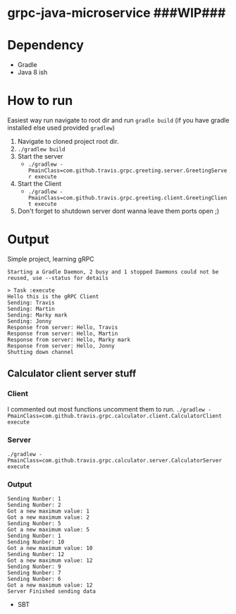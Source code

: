 # grpc-java-microservice ###WIP###

# Dependency 
- Gradle
- Java 8 ish

# How to run
Easiest way run navigate to root dir and run `gradle build` (if you have gradle installed else used provided `gradlew`)
1) Navigate to cloned project root dir.
2) `./gradlew build`
3) Start the server
    - `./gradlew -PmainClass=com.github.travis.grpc.greeting.server.GreetingServer execute`
4) Start the Client
    - `./gradlew -PmainClass=com.github.travis.grpc.greeting.client.GreetingClient execute`
5) Don't forget to shutdown server dont wanna leave them ports open ;)
# Output

Simple project, learning gRPC
```
Starting a Gradle Daemon, 2 busy and 1 stopped Daemons could not be reused, use --status for details

> Task :execute
Hello this is the gRPC Client
Sending: Travis
Sending: Martin
Sending: Marky mark
Sending: Jonny
Response from server: Hello, Travis
Response from server: Hello, Martin
Response from server: Hello, Marky mark
Response from server: Hello, Jonny
Shutting down channel
```

## Calculator client server stuff

### Client
I commented out most functions uncomment them to run.
`./gradlew -PmainClass=com.github.travis.grpc.calculator.client.CalculatorClient execute`

### Server
`./gradlew -PmainClass=com.github.travis.grpc.calculator.server.CalculatorServer execute`

### Output
```
Sending Nunber: 1
Sending Nunber: 2
Got a new maximum value: 1
Got a new maximum value: 2
Sending Nunber: 5
Got a new maximum value: 5
Sending Nunber: 1
Sending Nunber: 10
Got a new maximum value: 10
Sending Nunber: 12
Got a new maximum value: 12
Sending Nunber: 9
Sending Nunber: 7
Sending Nunber: 6
Got a new maximum value: 12
Server Finished sending data
```
- SBT
